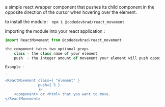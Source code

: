 

a simple react wrapper component that pushes its child component in the opposite
direction of the cursor when hovering over the element.

to install the module :
` npm i @codedevbrad/react_movement`

importing the module into your react application :

```javascript
import ReactMovement from @codedevbrad/react_movement

the component takes two optional props
    class - the class name of your element
    push  - the integer amount of movement your element will push opposite to your cursor.
    
Example :

`
<ReactMovement class={ "element" }
               push={ 5 }
               }>
    <component> or <html> that you want to move.
</ReactMovement>
`

